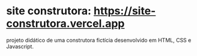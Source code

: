 # site construtora: https://site-construtora.vercel.app
projeto didático de uma construtora fictícia desenvolvido em HTML, CSS e Javascript.
